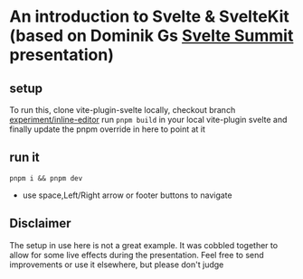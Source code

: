 # An introduction to Svelte & SvelteKit (based on Dominik Gs [Svelte Summit](https://github.com/dominikg/summit-2022) presentation)

## setup

To run this, clone vite-plugin-svelte locally, checkout branch [experiment/inline-editor](https://github.com/sveltejs/vite-plugin-svelte/tree/experiment/inline-editor)
run `pnpm build` in your local vite-plugin svelte and finally update the pnpm override in here to point at it 

## run it

`pnpm i && pnpm dev`

* use space,Left/Right arrow or footer buttons to navigate


## Disclaimer

The setup in use here is not a great example. It was cobbled together to allow for some live effects during the presentation.
Feel free to send improvements or use it elsewhere, but please don't judge